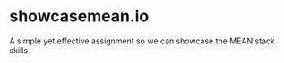 showcasemean.io
===============

A simple yet effective assignment so we can showcase the MEAN stack skills
